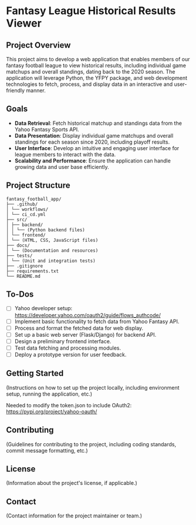 # Fantasy League Historical Results Viewer

## Project Overview

This project aims to develop a web application that enables members of our fantasy football league to view historical results, including individual game matchups and overall standings, dating back to the 2020 season. The application will leverage Python, the YFPY package, and web development technologies to fetch, process, and display data in an interactive and user-friendly manner.

## Goals

- **Data Retrieval**: Fetch historical matchup and standings data from the Yahoo Fantasy Sports API.
- **Data Presentation**: Display individual game matchups and overall standings for each season since 2020, including playoff results.
- **User Interface**: Develop an intuitive and engaging user interface for league members to interact with the data.
- **Scalability and Performance**: Ensure the application can handle growing data and user base efficiently.

## Project Structure

```
fantasy_football_app/
├── .github/
│ └── workflows/
│ └── ci_cd.yml
├── src/
│ ├── backend/
│ │ └── (Python backend files)
│ └── frontend/
│ └── (HTML, CSS, JavaScript files)
├── docs/
│ └── (Documentation and resources)
├── tests/
│ └── (Unit and integration tests)
├── .gitignore
├── requirements.txt
└── README.md
```

## To-Dos

- [ ] Yahoo developer setup: https://developer.yahoo.com/oauth2/guide/flows_authcode/
- [ ] Implement basic functionality to fetch data from Yahoo Fantasy API.
- [ ] Process and format the fetched data for web display.
- [ ] Set up a basic web server (Flask/Django) for backend API.
- [ ] Design a preliminary frontend interface.
- [ ] Test data fetching and processing modules.
- [ ] Deploy a prototype version for user feedback.

## Getting Started

(Instructions on how to set up the project locally, including environment setup, running the application, etc.)

Needed to modify the token.json to include OAuth2: https://pypi.org/project/yahoo-oauth/

## Contributing

(Guidelines for contributing to the project, including coding standards, commit message formatting, etc.)

## License

(Information about the project's license, if applicable.)

## Contact

(Contact information for the project maintainer or team.)
